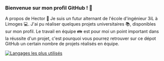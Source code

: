 ### Bienvenue sur mon profil GitHub ! 👋

A propos de Hector 📢
Je suis un futur alternant de l'école d'ingénieur 3iL à Limoges 💻. J'ai pu réaliser quelques projets universitaires 📚, disponibles sur mon profil. Le travail en équipe 👪 est pour moi un point important dans la réussite d'un projet, c'est pourquoi vous pourrez retrouver sur ce dépot GitHub un certain nombre de projets réalisés en équipe.

[![Langages les plus utilisés](https://github-readme-stats.vercel.app/api/top-langs/?username=hectorbertucat&layout=compact)](https://github.com/anuraghazra/github-readme-stats)
